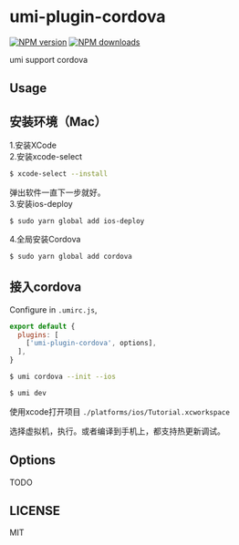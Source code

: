 # umi-plugin-cordova

[![NPM version](https://img.shields.io/npm/v/umi-plugin-cordova.svg?style=flat)](https://npmjs.org/package/umi-plugin-cordova)
[![NPM downloads](http://img.shields.io/npm/dm/umi-plugin-cordova.svg?style=flat)](https://npmjs.org/package/umi-plugin-cordova)

umi support cordova

## Usage

## 安装环境（Mac）

1.安装XCode<br />2.安装xcode-select

```bash
$ xcode-select --install
```

弹出软件一直下一步就好。<br />3.安装ios-deploy

```basic
$ sudo yarn global add ios-deploy
```

4.全局安装Cordova

```bash
$ sudo yarn global add cordova
```
## 接入cordova

Configure in `.umirc.js`,

```js
export default {
  plugins: [
    ['umi-plugin-cordova', options],
  ],
}
```

```sh
$ umi cordova --init --ios
```

```sh
$ umi dev
```

使用xcode打开项目 `./platforms/ios/Tutorial.xcworkspace`

选择虚拟机，执行。或者编译到手机上，都支持热更新调试。

## Options

TODO

## LICENSE

MIT

